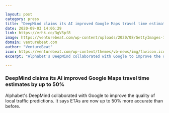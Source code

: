 ```yaml
---

layout: post
category: press
title: "DeepMind claims its AI improved Google Maps travel time estimates by up to 50%"
date: 2020-09-03 14:06:29
link: https://vrhk.co/3gV3pf8
image: https://venturebeat.com/wp-content/uploads/2020/08/GettyImages-1208999497-e1599071823905.jpg?w=1200&strip=all
domain: venturebeat.com
author: "VentureBeat"
icon: https://venturebeat.com/wp-content/themes/vb-news/img/favicon.ico
excerpt: "Alphabet's DeepMind collaborated with Google to improve the quality of local traffic predictions. It says ETAs are now up to 50% more accurate than before."

---
```


### DeepMind claims its AI improved Google Maps travel time estimates by up to 50%

Alphabet's DeepMind collaborated with Google to improve the quality of local traffic predictions. It says ETAs are now up to 50% more accurate than before.